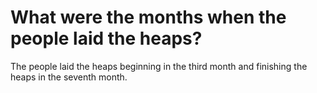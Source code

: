 # What were the months when the people laid the heaps?

The people laid the heaps beginning in the third month and finishing the heaps in the seventh month. 